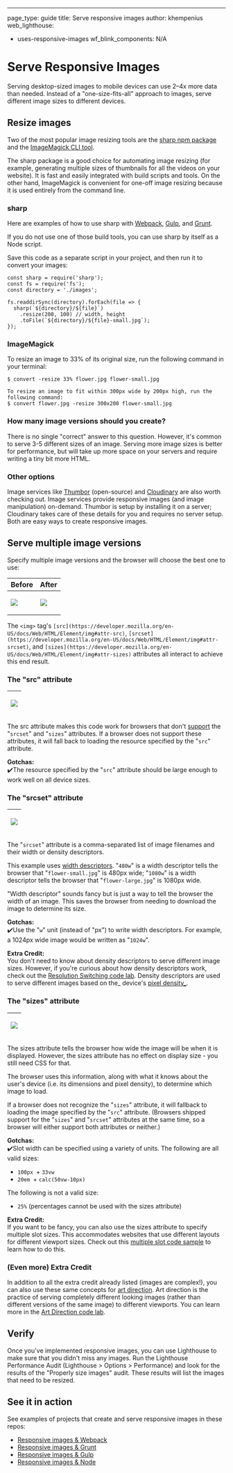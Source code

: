 ---
page_type: guide
title: Serve responsive images
author: khempenius
web_lighthouse:
- uses-responsive-images
wf_blink_components: N/A

# Serve Responsive Images

Serving desktop-sized images to mobile devices can use 2–4x more data than
needed. Instead of a "one-size-fits-all" approach to images, serve different
image sizes to different devices.

## Resize images

Two of the most popular image resizing tools are the [sharp npm
package](https://www.npmjs.com/package/sharp) and the [ImageMagick CLI
tool](https://www.imagemagick.org/script/index.php).

The sharp package is a good choice for automating image resizing (for example,
generating multiple sizes of thumbnails for all the videos on your website). It
is fast and easily integrated with build scripts and tools. On the other hand,
ImageMagick is convenient for one-off image resizing because it is used entirely
from the command line.

### sharp

Here are examples of how to use sharp with [Webpack](./codelab-responsive-images-webpack.md), [Gulp](./codelab-responsive-images-gulp.md), and [Grunt](./codelab-responsive-images-grunt.md).

If you do not use one of those build tools, you can use sharp by itself as a
Node script.

Save this code as a separate script in your project, and then run it to convert
your images:

    const sharp = require('sharp');
    const fs = require('fs');
    const directory = './images';

    fs.readdirSync(directory).forEach(file => {
      sharp(`${directory}/${file}`)
        .resize(200, 100) // width, height
        .toFile(`${directory}/${file}-small.jpg`);
    });

### ImageMagick

To resize an image to 33% of its original size, run the following command in
your terminal:

    $ convert -resize 33% flower.jpg flower-small.jpg

    To resize an image to fit within 300px wide by 200px high, run the following command:
    $ convert flower.jpg -resize 300x200 flower-small.jpg

### How many image versions should you create?

There is no single "correct" answer to this question. However, it's common to
serve 3-5 different sizes of an image. Serving more image sizes is better for
performance, but will take up more space on your servers and require writing a
tiny bit more HTML.

### Other options

Image services like [Thumbor](https://github.com/thumbor/thumbor) (open-source)
and [Cloudinary](https://cloudinary.com/) are also worth checking out. Image
services provide responsive images (and image manipulation) on-demand. Thumbor
is setup by installing it on a server; Cloudinary takes care of these details
for you and requires no server setup. Both are easy ways to create responsive
images.

## Serve multiple image versions

Specify multiple image versions and the browser will choose the best one to
use:

<table>
<thead>
<tr>
<th><strong>Before</strong></th>
<th><strong>After</strong></th>
</tr>
</thead>
<tbody>
<tr>
<td><p><pre>
<img src="flower-large.jpg">
</pre></p>

</td>
<td><p><pre>
<img src="flower-large.jpg"
     srcset="flower-small.jpg 480w, flower-large.jpg 1080w"
     sizes="50vw">
</pre></p>

</td>
</tr>
</tbody>
</table>

The `<img>` tag's
`[src](https://developer.mozilla.org/en-US/docs/Web/HTML/Element/img#attr-src)`,
`[srcset](https://developer.mozilla.org/en-US/docs/Web/HTML/Element/img#attr-srcset)`,
and
`[sizes](https://developer.mozilla.org/en-US/docs/Web/HTML/Element/img#attr-sizes)`
attributes all interact to achieve this end result.

### The "src" attribute

<table>
<thead>
<tr>
<th><p><pre>
<img src="flower-large.jpg"
     srcset="flower-small.jpg 480w, flower-large.jpg 1080w"
     sizes="50vw">
</pre></p>

</th>
</tr>
</thead>
<tbody>
</tbody>
</table>

The src attribute makes this code work for browsers that don't
[support](https://caniuse.com/#search=srcset) the "`srcset`" and "`sizes`"
attributes. If a browser does not support these attributes, it will fall back to
loading the resource specified by the "`src`" attribute.

**Gotchas:**  
✔️The resource specified by the "`src`" attribute should be large enough to work
well on all device sizes.

### The "srcset" attribute

<table>
<thead>
<tr>
<th><p><pre>
<img src="flower-large.jpg"
     srcset="flower-small.jpg 480w, flower-large.jpg 1080w"
     sizes="50vw">
</pre></p>

</th>
</tr>
</thead>
<tbody>
</tbody>
</table>

The "`srcset`" attribute is a comma-separated list of image filenames and their
width or density descriptors.

This example uses
[width descriptors](https://www.w3.org/TR/html5/semantics-embedded-content.html#width-descriptor).
"`480w`" is a width descriptor tells the browser that "`flower-small.jpg`" is
480px wide; "`1080w`" is a width descriptor tells the browser that
"`flower-large.jpg`" is 1080px wide.

"Width descriptor" sounds fancy but is just a way to tell the browser the width
of an image. This saves the browser from needing to download the image to
determine its size.

**Gotchas:**  
✔️Use the "`w`" unit (instead of "px") to write width descriptors. For example,
a 1024px wide image would be written as "`1024w`".

**Extra Credit:**  
You don't need to know about density descriptors to serve different image sizes.
However, if you're curious about how density descriptors work, check out the
[Resolution Switching code lab](./codelab-density-descriptors.md). Density descriptors are used to serve different
images based on the_ device's [pixel
density_](https://en.wikipedia.org/wiki/Pixel_density).

### The "sizes" attribute

<table>
<thead>
<tr>
<th><p><pre>
<img src="flower-large.jpg"
     srcset="flower-small.jpg 480w, flower-large.jpg 1080w"
     sizes="50vw">
</pre></p>

</th>
</tr>
</thead>
<tbody>
</tbody>
</table>

The sizes attribute tells the browser how wide the image will be when it is
displayed. However, the sizes attribute has no effect on display size - you
still need CSS for that.

The browser uses this information, along with what it knows about the user's
device (i.e. its dimensions and pixel density), to determine which image to
load.

If a browser does not recognize the "`sizes`" attribute, it will fallback to
loading the image specified by the "`src`" attribute. (Browsers shipped support
for the "`sizes`" and "`srcset`" attributes at the same time, so a browser will
either support both attributes or neither.)

**Gotchas:**  
✔️Slot width can be specified using a variety of units. The following are all
valid sizes:

+  `100px
`+  `33vw`
+  `20em
`+  `calc(50vw-10px)`

The following is not a valid size:

+  `25%` (percentages cannot be used with the sizes attribute)

**Extra Credit:**  
If you want to be fancy, you can also use the sizes attribute to specify
multiple slot sizes. This accommodates websites that use different layouts for
different viewport sizes. Check out this [multiple slot code sample](./codelab-specifying-multiple-slot-widths.md) to learn how to do this.

### (Even more) Extra Credit

In addition to all the extra credit already listed (images are complex!), you
can also use these same concepts for
[art direction](https://developer.mozilla.org/en-US/docs/Learn/HTML/Multimedia_and_embedding/Responsive_images#Art_direction).
Art direction is the practice of serving completely different looking images
(rather than different versions of the same image) to different viewports. You
can learn more in the [Art Direction code lab](./codelab-art-direction.md).

## Verify

Once you've implemented responsive images, you can use Lighthouse to make sure
that you didn't miss any images. Run the Lighthouse Performance Audit
(Lighthouse > Options > Performance) and look for the results of the "Properly
size images" audit. These results will list the images that need to be
resized.

## See it in action

See examples of projects that create and serve responsive images in these
repos:

+  [Responsive images & Webpack](./codelab-responsive-images-webpack.md)
+  [Responsive images & Grunt](./codelab-responsive-images-webpack.md)
+  [Responsive images & Gulp](./codelab-responsive-images-gulp.md)
+  [Responsive images & Node](./codelab-responsive-images-node.md)